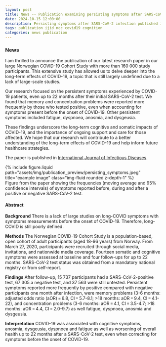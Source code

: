 ```yaml
---
layout: post
title: News -- Publication examining persisting symptoms after SARS-CoV-2 infection
date: 2024-10-15 12:00:00
description: Persisting symptoms after SARS-CoV-2 infection published in International Journal of Infectious Diseases
tags: publication ijid ncc covid19 cognition
categories: news publication
---
```


### News

I am thrilled to announce the publication of our latest research paper in our large Norwegian COVID-19 Cohort Study with more than 160 000 study participants. This extensive study has allowed us to delve deeper into the long-term effects of COVID-19, a topic that is still largely undefined due to a lack of large-scale studies.

Our research focused on the persistent symptoms experienced by COVID-19 patients, even up to 22 months after their initial SARS-CoV-2 test. We found that memory and concentration problems were reported more frequently by those who tested positive, even when accounting for symptoms present before the onset of COVID-19. Other persistent symptoms included fatigue, dyspnoea, anosmia, and dysgeusia.

These findings underscore the long-term cognitive and somatic impacts of COVID-19, and the importance of ongoing support and care for those affected. We hope that our research will contribute to a better understanding of the long-term effects of COVID-19 and help inform future healthcare strategies.

The paper is published in [International Journal of Infectious Diseases](<https://www.ijidonline.com/article/S1201-9712(24)00334-5/fulltext>).

<div class="row">
    <div class="col-sm mt-3 mt-md-0">
        {% include figure.liquid path="assets/img/publication_preview/persisting_symptoms.jpeg" title="example image" class="img-fluid rounded z-depth-1" %}
    </div>
</div>
<div class="caption">
    Figure from the paper showing the frequencies (moving average and 95% confidence intervals) of symptoms reported before, during and after a positive or negative SARS-CoV-2 test.
</div>

#### Abstract

**Background**
There is a lack of large studies on long-COVID symptoms with symptoms measurements before the onset of COVID-19. Therefore, long-COVID is still poorly defined.

**Methods**
The Norwegian COVID-19 Cohort Study is a population-based, open cohort of adult participants (aged 18-96 years) from Norway. From March 27, 2020, participants were recruited through social media, invitations, and nationwide media coverage. Fourteen somatic and cognitive symptoms were assessed at baseline and four follow-ups for up to 22 months. SARS-CoV-2 test status was obtained from a mandatory national registry or from self-report.

**Findings**
After follow-up, 15 737 participants had a SARS-CoV-2-positive test, 67 305 a negative test, and 37 563 were still untested. Persistent symptoms reported more frequently by positive compared with negative participants one month after infection, were memory problems (3-6 months: adjusted odds ratio (aOR) = 6.8, CI = 5.7-8.1; >18 months: aOR = 9.4, CI = 4.1-22), and concentration problems (3-6 months: aOR = 4.1, CI = 3.5-4.7; >18 months: aOR = 4.4, CI = 2.0-9.7) as well fatigue, dyspnoea, anosmia and dysgeusia.

**Interpretation**
COVID-19 was associated with cognitive symptoms, anosmia, dysgeusia, dyspnoea and fatigue as well as worsening of overall health up to 22 months after a SARS-CoV-2 test, even when correcting for symptoms before the onset of COVID-19.
